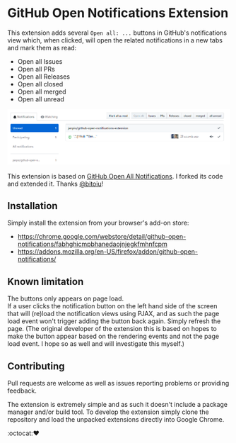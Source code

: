 # GitHub Open Notifications Extension

This extension adds several `Open all: ...` buttons in GitHub's notifications view which, when clicked, will open the related notifications in a new tabs and mark them as read:

* Open all Issues
* Open all PRs
* Open all Releases
* Open all closed
* Open all merged
* Open all unread

![example](assets/screenshot.png)

This extension is based on [GitHub Open All Notifications](https://github.com/bitoiu/github-open-all-notifications). I forked its code and extended it. Thanks [@bitoiu](https://github.com/bitoiu)!

## Installation

Simply install the extension from your browser's add-on store:

* https://chrome.google.com/webstore/detail/github-open-notifications/fabhghicmpbhanedaojnjegkfmhnfcpm
* https://addons.mozilla.org/en-US/firefox/addon/github-open-notifications/

## Known limitation

The buttons only appears on page load.  
If a user clicks the notification button on the left hand side of the screen that will (re)load the notification views using PJAX, and as such the page load event won't trigger adding the button back again. Simply refresh the page. (The original developer of the extension this is based on hopes to make the button appear based on the rendering events and not the page load event. I hope so as well and will investigate this myself.)

## Contributing

Pull requests are welcome as well as issues reporting problems or providing feedback.

The extension is extremely simple and as such it doesn't include a package manager and/or build tool. To develop the extension simply clone the repository and load the unpacked extensions directly into Google Chrome.

:octocat::heart:

